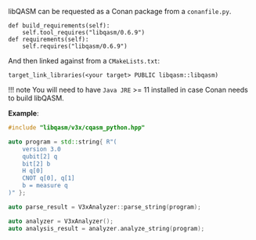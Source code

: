libQASM can be requested as a Conan package from a `conanfile.py`.

```
def build_requirements(self):
    self.tool_requires("libqasm/0.6.9")
def requirements(self):
    self.requires("libqasm/0.6.9")
```

And then linked against from a `CMakeLists.txt`:

```
target_link_libraries(<your target> PUBLIC libqasm::libqasm)
```

!!! note
    You will need to have `Java JRE` >= 11 installed in case Conan needs to build libQASM.

**Example**:

```cpp
#include "libqasm/v3x/cqasm_python.hpp"

auto program = std::string{ R"(
    version 3.0
    qubit[2] q
    bit[2] b
    H q[0]
    CNOT q[0], q[1]
    b = measure q
)" };

auto parse_result = V3xAnalyzer::parse_string(program);

auto analyzer = V3xAnalyzer();
auto analysis_result = analyzer.analyze_string(program);
```
